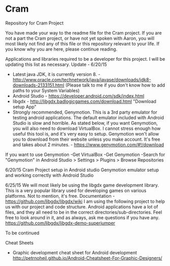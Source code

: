 # Cram
Repository for Cram Project

You have made your way to the readme file for the Cram project. If you are not a part the Cram project, or have not yet spoken with Aaron, you will most likely not find any of this file or this repository relevant to your life. If you know why you are here, please continue reading.

Applications and libraries required to be a developer for this project. I will be updating this list as necessary.
Update - 6/20/15
 - Latest java JDK, it is currently version 8. - http://www.oracle.com/technetwork/java/javase/downloads/jdk8-downloads-2133151.html (Please talk to me if you don't know how to add paths to your System Variables)
 - Android Studio - https://developer.android.com/sdk/index.html
 - libgdx - http://libgdx.badlogicgames.com/download.html "Download setup App"
 - Strongly recommended, Genymotion. This is a 3rd party emulator for testing android applications. The default emulator included with Android Studio is slow and horrible. As stated below, if you want Genymotion, you will also need to download VirtualBox. I cannot stress enough how useful this tool is, and it's very easy to setup. Genymotion won't allow you to download from their website unless you make account. It's free and takes about 2 minutes. - https://www.genymotion.com/#!/download

If you want to use Genymotion
  -Get VirtualBox
  -Get Genymotion
  -Search for "Genymotion" in Android Studio > Settings > Plugins > Browse Repositories
  
6/20/15
Cram Project setup in Android studio
Genymotion emulator setup and working correctly with Android Studio

6/25/15
We will most likely be using the libgdx game development library. This is a very popular library used for developing games on various platforms. Not to mention, it's free. Documentation - https://github.com/libgdx/libgdx/wiki
I am using the following project to help us with our project and code structure. Android applications have a lot of files, and they all need to be in the correct directories/sub-directories. Feel free to look around in it, and as always, ask me questions if you have any. https://github.com/libgdx/libgdx-demo-superjumper  

To be continued

Cheat Sheets
  - Graphic development cheat sheet for Android development  http://petrnohejl.github.io/Android-Cheatsheet-For-Graphic-Designers/
